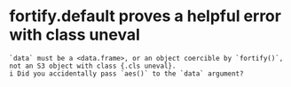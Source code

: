 # fortify.default proves a helpful error with class uneval

    `data` must be a <data.frame>, or an object coercible by `fortify()`, not an S3 object with class {.cls uneval}.
    i Did you accidentally pass `aes()` to the `data` argument?

